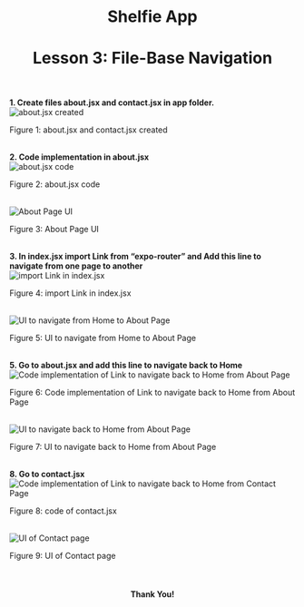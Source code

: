 <div>
    <h1 align="center">Shelfie App</h1>
    <h1 align="center">Lesson 3: File-Base Navigation</h1><br><br>
    <strong>1. Create files about.jsx and contact.jsx in app folder.</strong><br>
    <img src="./Screenshots for Lesson 3/1.png" alt="about.jsx created" /><br>
    <p>Figure 1: about.jsx and contact.jsx created</p><br>
    <strong>2. Code implementation in about.jsx</strong><br>
    <img src="./Screenshots for Lesson 3/2.png" alt="about.jsx code" /><br>
    <p>Figure 2: about.jsx code</p><br>
    <img src="./Screenshots for Lesson 3/3.png" alt="About Page UI" /><br>
    <p>Figure 3: About Page UI</p><br>
    <strong>3. In index.jsx import Link from “expo-router” and Add this line to navigate from one page to another</strong><br>
    <img src="./Screenshots for Lesson 3/4.png" alt="import Link in index.jsx" /><br>
    <p>Figure 4: import Link in index.jsx</p><br>
    <img src="./Screenshots for Lesson 3/5.png" alt="UI to navigate from Home to About Page" /><br>
    <p>Figure 5: UI to navigate from Home to About Page</p><br>
    <strong>5. Go to about.jsx and add this line to navigate back to Home</strong><br>
    <img src="./Screenshots for Lesson 3/6.png" alt="Code implementation of Link to navigate back to Home from About Page" /><br>
    <p>Figure 6: Code implementation of Link to navigate back to Home from About Page</p><br>
    <img src="./Screenshots for Lesson 3/7.png" alt="UI to navigate back to Home from About Page" /><br>
    <p>Figure 7: UI to navigate back to Home from About Page</p><br>
    <strong>8. Go to contact.jsx</strong><br>
    <img src="./Screenshots for Lesson 3/8.png" alt="Code implementation of Link to navigate back to Home from Contact Page" /><br>
    <p>Figure 8: code of contact.jsx</p> <br>
    <img src="./Screenshots for Lesson 3/9.png" alt="UI of Contact page" /><br>
    <p>Figure 9: UI of Contact page</p><br>
    <h4 align="center">Thank You!</h4>
</div>